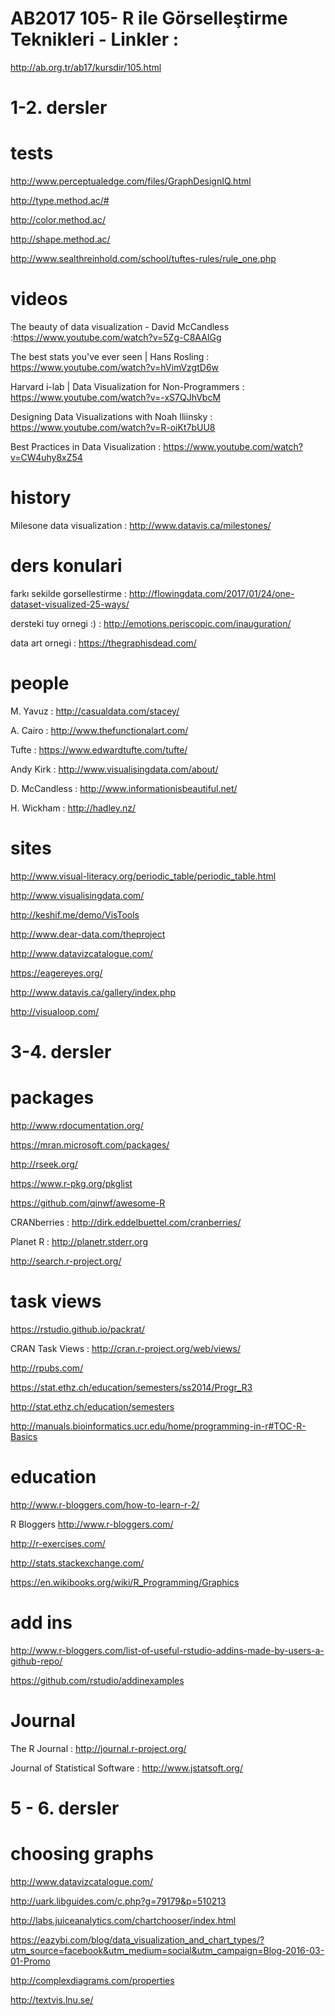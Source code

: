 # AB2017 105- R ile Görselleştirme Teknikleri - Linkler  : 

http://ab.org.tr/ab17/kursdir/105.html

# 1-2. dersler

# tests
http://www.perceptualedge.com/files/GraphDesignIQ.html

http://type.method.ac/#

http://color.method.ac/

http://shape.method.ac/

http://www.sealthreinhold.com/school/tuftes-rules/rule_one.php

# videos 
The beauty of data visualization - David McCandless :https://www.youtube.com/watch?v=5Zg-C8AAIGg

The best stats you've ever seen | Hans Rosling : https://www.youtube.com/watch?v=hVimVzgtD6w

Harvard i-lab | Data Visualization for Non-Programmers : https://www.youtube.com/watch?v=-xS7QJhVbcM

Designing Data Visualizations with Noah Iliinsky : https://www.youtube.com/watch?v=R-oiKt7bUU8

Best Practices in Data Visualization : https://www.youtube.com/watch?v=CW4uhy8xZ54

# history
Milesone data visualization : http://www.datavis.ca/milestones/

# ders konulari
farkı sekilde gorsellestirme : http://flowingdata.com/2017/01/24/one-dataset-visualized-25-ways/

dersteki tuy ornegi :) : http://emotions.periscopic.com/inauguration/

data art ornegi : https://thegraphisdead.com/

# people
M. Yavuz : http://casualdata.com/stacey/

A. Cairo : http://www.thefunctionalart.com/

Tufte : https://www.edwardtufte.com/tufte/

Andy Kirk : http://www.visualisingdata.com/about/

D. McCandless : http://www.informationisbeautiful.net/

H. Wickham : http://hadley.nz/

# sites
http://www.visual-literacy.org/periodic_table/periodic_table.html

http://www.visualisingdata.com/

http://keshif.me/demo/VisTools

http://www.dear-data.com/theproject

http://www.datavizcatalogue.com/

https://eagereyes.org/

http://www.datavis.ca/gallery/index.php

http://visualoop.com/

# 3-4. dersler

# packages

http://www.rdocumentation.org/

https://mran.microsoft.com/packages/

http://rseek.org/

https://www.r-pkg.org/pkglist

https://github.com/qinwf/awesome-R

CRANberries : http://dirk.eddelbuettel.com/cranberries/

Planet R : http://planetr.stderr.org

http://search.r-project.org/


# task views

https://rstudio.github.io/packrat/

CRAN Task Views : http://cran.r-project.org/web/views/

http://rpubs.com/

https://stat.ethz.ch/education/semesters/ss2014/Progr_R3

http://stat.ethz.ch/education/semesters

http://manuals.bioinformatics.ucr.edu/home/programming-in-r#TOC-R-Basics

# education 

http://www.r-bloggers.com/how-to-learn-r-2/

R Bloggers http://www.r-bloggers.com/

http://r-exercises.com/

http://stats.stackexchange.com/

https://en.wikibooks.org/wiki/R_Programming/Graphics

# add ins

http://www.r-bloggers.com/list-of-useful-rstudio-addins-made-by-users-a-github-repo/

https://github.com/rstudio/addinexamples
 
# Journal

The R Journal : http://journal.r-project.org/

Journal of Statistical Software : http://www.jstatsoft.org/

# 5 - 6. dersler 

# choosing graphs

http://www.datavizcatalogue.com/

http://uark.libguides.com/c.php?g=79179&p=510213

http://labs.juiceanalytics.com/chartchooser/index.html

https://eazybi.com/blog/data_visualization_and_chart_types/?utm_source=facebook&utm_medium=social&utm_campaign=Blog-2016-03-01-Promo

http://complexdiagrams.com/properties

http://textvis.lnu.se/





